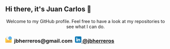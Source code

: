 ## Hi there, it's Juan Carlos 👋

<center>Welcome to my GitHub profile. Feel free to have a look at my repositories to see what I can do.</center>


<h3><img src="email.png" width="20" height="20"> &nbsp;jbherreros@gmail.com&nbsp;
<img src="linkedin.png" width="20" height="20"><a href="https://www.linkedin.com/in/jbherreros/"> @jbherreros</a></h3>
</center>
